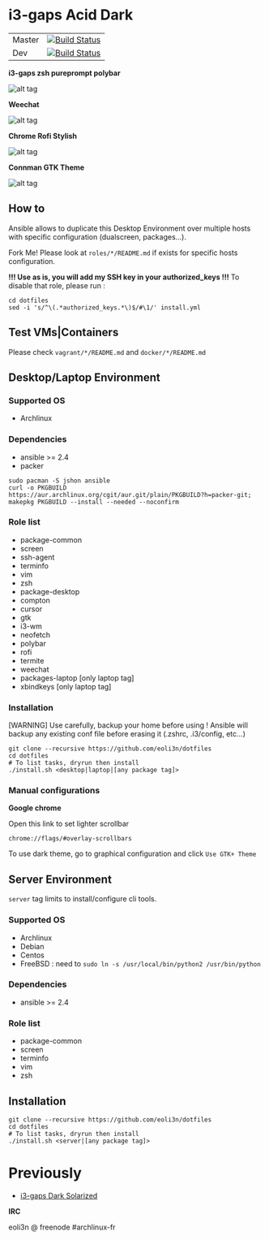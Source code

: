 # i3-gaps Acid Dark 

|           |               |
|-----------|:-------------:|
|   Master  | [![Build Status](https://travis-ci.org/eoli3n/dotfiles.svg?branch=master)](https://travis-ci.org/eoli3n/dotfiles) |
|    Dev    | [![Build Status](https://travis-ci.org/eoli3n/dotfiles.svg?branch=dev)](https://travis-ci.org/eoli3n/dotfiles) |

**i3-gaps zsh pureprompt polybar**

![alt tag](https://github.com/eoli3n/dotfiles/blob/master/screenshots/i3gaps.png)

**Weechat**

![alt tag](https://github.com/eoli3n/dotfiles/blob/master/screenshots/weechat.png)

**Chrome Rofi Stylish**

![alt tag](https://github.com/eoli3n/dotfiles/blob/master/screenshots/chrome-rofi.png)

**Connman GTK Theme**

![alt tag](https://github.com/eoli3n/dotfiles/blob/master/screenshots/connman-gtk.png)

## How to
Ansible allows to duplicate this Desktop Environment over multiple hosts with specific configuration (dualscreen, packages...).

Fork Me! Please look at ``roles/*/README.md`` if exists for specific hosts configuration.

**!!! Use as is, you will add my SSH key in your authorized_keys !!!**
To disable that role, please run :
```
cd dotfiles
sed -i 's/^\(.*authorized_keys.*\)$/#\1/' install.yml
```

## Test VMs|Containers
Please check ``vagrant/*/README.md`` and ``docker/*/README.md``

## Desktop/Laptop Environment

### Supported OS

- Archlinux

### Dependencies

- ansible >= 2.4
- packer

```
sudo pacman -S jshon ansible
curl -o PKGBUILD https://aur.archlinux.org/cgit/aur.git/plain/PKGBUILD?h=packer-git; makepkg PKGBUILD --install --needed --noconfirm
```

### Role list

- package-common
- screen
- ssh-agent
- terminfo
- vim
- zsh
- package-desktop
- compton
- cursor
- gtk
- i3-wm
- neofetch
- polybar
- rofi
- termite
- weechat
- packages-laptop [only laptop tag]
- xbindkeys [only laptop tag]

### Installation
[WARNING] Use carefully, backup your home before using !
Ansible will backup any existing conf file before erasing it (.zshrc, .i3/config, etc...)
```
git clone --recursive https://github.com/eoli3n/dotfiles
cd dotfiles
# To list tasks, dryrun then install
./install.sh <desktop|laptop|[any package tag]>
```

### Manual configurations

**Google chrome**

Open this link to set lighter scrollbar
```
chrome://flags/#overlay-scrollbars
```
To use dark theme, go to graphical configuration and click ``Use GTK+ Theme``

## Server Environment

``server`` tag limits to install/configure cli tools.

### Supported OS

- Archlinux
- Debian
- Centos
- FreeBSD : need to ``sudo ln -s /usr/local/bin/python2 /usr/bin/python``

### Dependencies

- ansible >= 2.4

### Role list

- package-common
- screen
- terminfo
- vim
- zsh

## Installation

```
git clone --recursive https://github.com/eoli3n/dotfiles
cd dotfiles
# To list tasks, dryrun then install
./install.sh <server|[any package tag]>

```

# Previously

* [i3-gaps Dark Solarized](https://github.com/eoli3n/dotfiles/tree/zsh-agnoster-solarized)

**IRC**

eoli3n @ freenode #archlinux-fr
